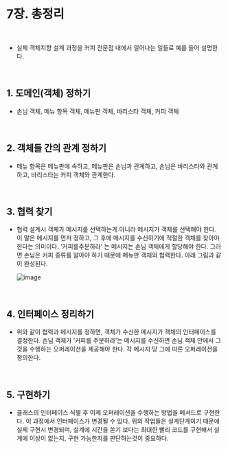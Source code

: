 # 7장. 총정리

<br> 

- 실제 객체지향 설계 과정을 커피 전문점 내에서 일어나는 일들로 예를 들어 설명한다.

<br> 

## 1. 도메인(객체) 정하기
- 손님 객체, 메뉴 항목 객체, 메뉴판 객체, 바리스타 객체, 커피 객체

   <br> 
   
## 2. 객체들 간의 관계 정하기
- 메뉴 항목은 메뉴판에 속하고, 메뉴판은 손님과 관계하고, 손님은 바리스타와 관계하고, 바리스타는 커피 객체와 관계한다.

   <br> 
   
## 3. 협력 찾기
- 협력 설계시 객체가 메시지를 선택하는게 아니라 메시지가 객체를 선택해야 한다. 이 말은 메시지를 먼저 정하고, 그 후에 메시지를 수신하기에 적절한 객체를 찾아야 한다는 의미이다. ‘커피를주문하라’ 는 메시지는 손님 객체에게 할당해야 한다. 그러면 손님은 커피 종류를 알아야 하기 때문에 메뉴판 객체와 협력한다. 아래 그림과 같이 완성된다.

   ![image](https://github.com/user-attachments/assets/05e2bb89-365b-4e4c-aa80-694d64a24b9b)


<br> 

## 4. 인터페이스 정리하기
- 위와 같이 협력과 메시지를 정하면, 객체가 수신한 메시지가 객체의 인터페이스를 결정한다. 손님 객체가 ‘커피를 주문하라’는 메시지를 수신하면 손님 객체 안에서 그것을 수행하는 오퍼레이션을 제공해야 한다. 각 메시지 당 그에 따른 오퍼레이션을 정의한다.

   <br> 
   
## 5. 구현하기
- 클래스의 인터페이스 식별 후 이제 오퍼레이션을 수행하는 방법을 메서드로 구현한다. 이 과정에서 인터페이스가 변경될 수 있다. 위의 작업들은 설계단계이기 때문에 실제 구현시 변경되며, 설계에 시간을 쏟기 보다는 최대한 빨리 코드를 구현해서 설계에 이상이 없는지, 구현 가능한지를 판단하는것이 중요하다.
